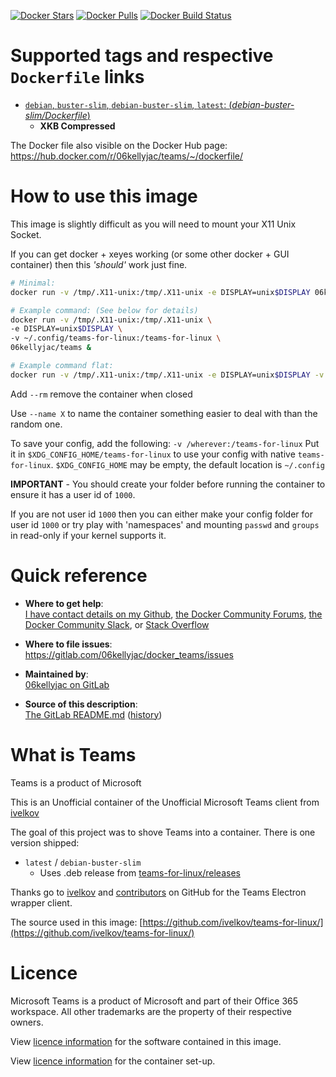 [![Docker Stars](https://img.shields.io/docker/stars/06kellyjac/teams.svg?style=flat-square)](https://hub.docker.com/r/06kellyjac/teams/) [![Docker Pulls](https://img.shields.io/docker/pulls/06kellyjac/teams.svg?style=flat-square)](https://hub.docker.com/r/06kellyjac/teams/) [![Docker Build Status](https://img.shields.io/docker/build/06kellyjac/teams.svg?style=flat-square)](https://hub.docker.com/r/06kellyjac/teams/)

# Supported tags and respective `Dockerfile` links

- [`debian`, `buster-slim`, `debian-buster-slim`, `latest`: (*debian-buster-slim/Dockerfile*)](https://gitlab.com/06kellyjac/docker_teams/blob/master/debian-buster-slim/Dockerfile)
  - **XKB Compressed**

The Docker file also visible on the Docker Hub page: <https://hub.docker.com/r/06kellyjac/teams/~/dockerfile/>

# How to use this image

This image is slightly difficult as you will need to mount your X11 Unix Socket.

If you can get docker + xeyes working (or some other docker + GUI container) then this *'should'* work just fine.

```bash
# Minimal:
docker run -v /tmp/.X11-unix:/tmp/.X11-unix -e DISPLAY=unix$DISPLAY 06kellyjac/teams &

# Example command: (See below for details)
docker run -v /tmp/.X11-unix:/tmp/.X11-unix \
-e DISPLAY=unix$DISPLAY \
-v ~/.config/teams-for-linux:/teams-for-linux \
06kellyjac/teams &

# Example command flat:
docker run -v /tmp/.X11-unix:/tmp/.X11-unix -e DISPLAY=unix$DISPLAY -v ~/.config/teams-for-linux:/teams-for-linux 06kellyjac/teams &
```

Add `--rm` remove the container when closed

Use `--name X` to name the container something easier to deal with than the random one.

To save your config, add the following:
`-v /wherever:/teams-for-linux`
Put it in `$XDG_CONFIG_HOME/teams-for-linux` to use your config with native `teams-for-linux`.
`$XDG_CONFIG_HOME` may be empty, the default location is `~/.config`

**IMPORTANT** - You should create your folder before running the container to ensure it has a user id of `1000`.

If you are not user id `1000` then you can either make your config folder for user id `1000` or try play with 'namespaces' and mounting `passwd` and `groups` in read-only if your kernel supports it.

# Quick reference

- **Where to get help**:  
  [I have contact details on my Github](https://gitlab.com/06kellyjac), [the Docker Community Forums](https://forums.docker.com/), [the Docker Community Slack](https://blog.docker.com/2016/11/introducing-docker-community-directory-docker-community-slack/), or [Stack Overflow](https://stackoverflow.com/search?tab=newest&q=docker)

- **Where to file issues**:  
  <https://gitlab.com/06kellyjac/docker_teams/issues>

- **Maintained by**:  
  [06kellyjac on GitLab](https://gitlab.com/06kellyjac)

- **Source of this description**:  
  [The GitLab README.md](https://gitlab.com/06kellyjac/docker_teams/blob/master/README.md) ([history](https://gitlab.com/06kellyjac/docker_teams/commits/master/README.md))

# What is Teams

Teams is a product of Microsoft

This is an Unofficial container of the Unofficial Microsoft Teams client from [ivelkov](https://github.com/ivelkov/)

The goal of this project was to shove Teams into a container.
There is one version shipped:

- `latest` / `debian-buster-slim`
  - Uses .deb release from [teams-for-linux/releases](https://github.com/ivelkov/teams-for-linux/releases)

Thanks go to [ivelkov](https://github.com/ivelkov/) and [contributors](https://github.com/ivelkov/teams-for-linux/graphs/contributors) on GitHub for the Teams Electron wrapper client.

The source used in this image:
[https://github.com/ivelkov/teams-for-linux/](https://github.com/ivelkov/teams-for-linux/)

# Licence

Microsoft Teams is a product of Microsoft and part of their Office 365 workspace. All other trademarks are the property of their respective owners.

View [licence information](https://github.com/ivelkov/teams-for-linux/blob/master/LICENSE.md) for the software contained in this image.

View [licence information](https://mit-license.org/) for the container set-up.
